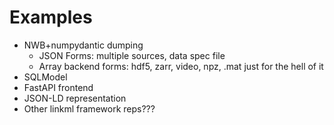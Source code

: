 # Examples

- NWB+numpydantic dumping
	- JSON Forms: multiple sources, data spec file
	- Array backend forms: hdf5, zarr, video, npz, .mat just for the hell of it
- SQLModel
- FastAPI frontend
- JSON-LD representation
- Other linkml framework reps???
